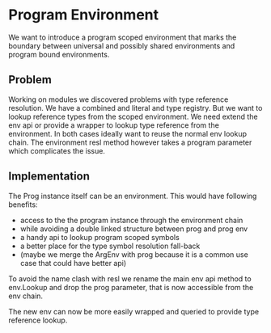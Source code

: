 Program Environment
===================

We want to introduce a program scoped environment that marks the boundary between universal and
possibly shared environments and program bound environments.

Problem
-------

Working on modules we discovered problems with type reference resolution. We have a combined and
literal and type registry. But we want to lookup reference types from the scoped environment. We
need extend the env api or provide a wrapper to lookup type reference from the environment. In both
cases ideally want to reuse the normal env lookup chain. The environment resl method however takes a
program parameter which complicates the issue. 


Implementation
--------------

The Prog instance itself can be an environment. This would have following benefits:
 * access to the the program instance through the environment chain
 * while avoiding a double linked structure between prog and prog env
 * a handy api to lookup program scoped symbols
 * a better place for the type symbol resolution fall-back
 * (maybe we merge the ArgEnv with prog because it is a common use case that could have better api)

To avoid the name clash with resl we rename the main env api method to env.Lookup and drop the prog
parameter, that is now accessible from the env chain.

The new env can now be more easily wrapped and queried to provide type reference lookup.

